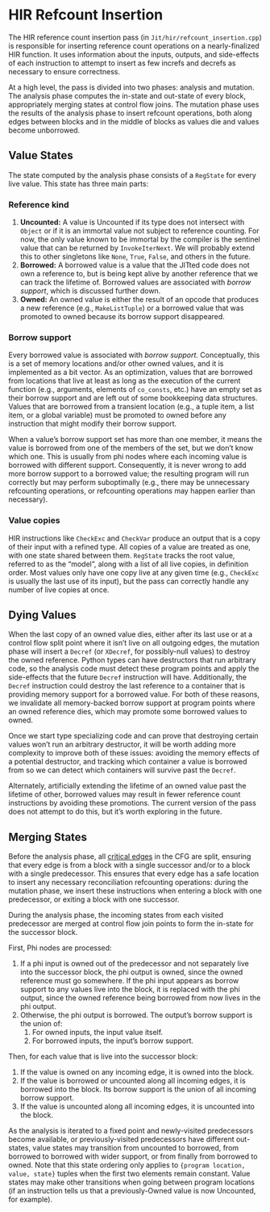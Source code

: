 # HIR Refcount Insertion

The HIR reference count insertion pass (in `Jit/hir/refcount_insertion.cpp`) is responsible for inserting reference count operations on a nearly-finalized HIR function. It uses information about the inputs, outputs, and side-effects of each instruction to attempt to insert as few increfs and decrefs as necessary to ensure correctness.

At a high level, the pass is divided into two phases: analysis and mutation. The analysis phase computes the in-state and out-state of every block, appropriately merging states at control flow joins. The mutation phase uses the results of the analysis phase to insert refcount operations, both along edges between blocks and in the middle of blocks as values die and values become unborrowed.

## Value States

The state computed by the analysis phase consists of a `RegState` for every live value. This state has three main parts:

### Reference kind

1. **Uncounted:** A value is Uncounted if its type does not intersect with `Object` or if it is an immortal value not subject to reference counting. For now, the only value known to be immortal by the compiler is the sentinel value that can be returned by `InvokeIterNext`. We will probably extend this to other singletons like `None`, `True`, `False`, and others in the future.
2. **Borrowed:** A borrowed value is a value that the JITted code does not own a reference to, but is being kept alive by another reference that we can track the lifetime of. Borrowed values are associated with *borrow support*, which is discussed further down.
3. **Owned:** An owned value is either the result of an opcode that produces a new reference (e.g., `MakeListTuple`) or a borrowed value that was promoted to owned because its borrow support disappeared.

### Borrow support

Every borrowed value is associated with *borrow support*. Conceptually, this is a set of memory locations and/or other owned values, and it is implemented as a bit vector. As an optimization, values that are borrowed from locations that live at least as long as the execution of the current function (e.g., arguments, elements of `co_consts`, etc.) have an empty set as their borrow support and are left out of some bookkeeping data structures. Values that are borrowed from a transient location (e.g., a tuple item, a list item, or a global variable) must be promoted to owned before any instruction that might modify their borrow support.

When a value’s borrow support set has more than one member, it means the value is borrowed from one of the members of the set, but we don’t know which one. This is usually from phi nodes where each incoming value is borrowed with different support. Consequently, it is never wrong to add more borrow support to a borrowed value; the resulting program will run correctly but may perform suboptimally (e.g., there may be unnecessary refcounting operations, or refcounting operations may happen earlier than necessary).

### Value copies

HIR instructions like `CheckExc` and `CheckVar` produce an output that is a copy of their input with a refined type. All copies of a value are treated as one, with one state shared between them. `RegState` tracks the root value, referred to as the “model”, along with a list of all live copies, in definition order. Most values only have one copy live at any given time (e.g., `CheckExc` is usually the last use of its input), but the pass can correctly handle any number of live copies at once.

## Dying Values

When the last copy of an owned value dies, either after its last use or at a control flow split point where it isn’t live on all outgoing edges, the mutation phase will insert a `Decref` (or `XDecref`, for possibly-null values) to destroy the owned reference. Python types can have destructors that run arbitrary code, so the analysis code must detect these program points and apply the side-effects that the future `Decref` instruction will have. Additionally, the `Decref` instruction could destroy the last reference to a container that is providing memory support for a borrowed value. For both of these reasons, we invalidate all memory-backed borrow support at program points where an owned reference dies, which may promote some borrowed values to owned.

Once we start type specializing code and can prove that destroying certain values won’t run an arbitrary destructor, it will be worth adding more complexity to improve both of these issues: avoiding the memory effects of a potential destructor, and tracking which container a value is borrowed from so we can detect which containers will survive past the `Decref`.

Alternately, artificially extending the lifetime of an owned value past the lifetime of other, borrowed values may result in fewer reference count instructions by avoiding these promotions. The current version of the pass does not attempt to do this, but it’s worth exploring in the future.

## Merging States

Before the analysis phase, all [critical edges](https://en.wikipedia.org/wiki/Control-flow_graph#Special_edges) in the CFG are split, ensuring that every edge is from a block with a single successor and/or to a block with a single predecessor. This ensures that every edge has a safe location to insert any necessary reconciliation refcounting operations: during the mutation phase, we insert these instructions when entering a block with one predecessor, or exiting a block with one successor.

During the analysis phase, the incoming states from each visited predecessor are merged at control flow join points to form the in-state for the successor block.

First, Phi nodes are processed:

1. If a phi input is owned out of the predecessor and not separately live into the successor block, the phi output is owned, since the owned reference must go somewhere. If the phi input appears as borrow support to any values live into the block, it is replaced with the phi output, since the owned reference being borrowed from now lives in the phi output.
2. Otherwise, the phi output is borrowed. The output’s borrow support is the union of:
    1. For owned inputs, the input value itself.
    2. For borrowed inputs, the input’s borrow support.

Then, for each value that is live into the successor block:

1. If the value is owned on any incoming edge, it is owned into the block.
2. If the value is borrowed or uncounted along all incoming edges, it is borrowed into the block. Its borrow support is the union of all incoming borrow support.
3. If the value is uncounted along all incoming edges, it is uncounted into the block.

As the analysis is iterated to a fixed point and newly-visited predecessors become available, or previously-visited predecessors have different out-states, value states may transition from uncounted to borrowed, from borrowed to borrowed with wider support, or from finally from borrowed to owned. Note that this state ordering only applies to `{program location, value, state}` tuples when the first two elements remain constant. Value states may make other transitions when going between program locations (if an instruction tells us that a previously-Owned value is now Uncounted, for example).
